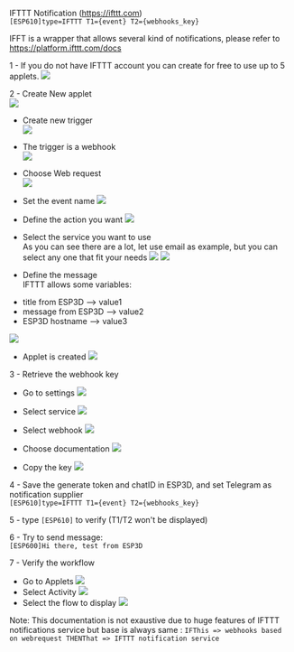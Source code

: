 IFTTT Notification (https://ifttt.com)      
`[ESP610]type=IFTTT T1={event} T2={webhooks_key}`

IFFT is a wrapper that allows several kind of notifications, please refer to https://platform.ifttt.com/docs

1 - If you do not have IFTTT account you can create for free to use up to 5 applets.
![](https://github.com/luc-github/ESP3D/raw/2.1.x/wiki/images/Notifications/IFTTT/accountCreation1.png)

2 - Create New applet   
![](https://github.com/luc-github/ESP3D/raw/2.1.x/wiki/images/Notifications/IFTTT/createWebHook1.png)

 * Create new trigger   
  ![](https://github.com/luc-github/ESP3D/raw/2.1.x/wiki/images/Notifications/IFTTT/createWebHook2.png)

 * The trigger is a webhook   
  ![](https://github.com/luc-github/ESP3D/raw/2.1.x/wiki/images/Notifications/IFTTT/createWebHook3.png)

 * Choose Web request  
  ![](https://github.com/luc-github/ESP3D/raw/2.1.x/wiki/images/Notifications/IFTTT/createWebHook4.png)

 * Set the event name
  ![](https://github.com/luc-github/ESP3D/raw/2.1.x/wiki/images/Notifications/IFTTT/createWebHook5.png)

 * Define the action you want
   ![](https://github.com/luc-github/ESP3D/raw/2.1.x/wiki/images/Notifications/IFTTT/createWebHook6.png)

 * Select the service you want to use   
  As you can see there are a lot, let use email as example, but you can select any one that fit your needs
  ![](https://github.com/luc-github/ESP3D/raw/2.1.x/wiki/images/Notifications/IFTTT/createWebHook7.png)
  ![](https://github.com/luc-github/ESP3D/raw/2.1.x/wiki/images/Notifications/IFTTT/createWebHook8.png)

 * Define the message   
  IFTTT allows some variables:
  - title from ESP3D --> value1  
  - message from ESP3D --> value2  
  - ESP3D hostname --> value3   
 
  ![](https://github.com/luc-github/ESP3D/raw/2.1.x/wiki/images/Notifications/IFTTT/createWebHook9.png)

 * Applet is created
  ![](https://github.com/luc-github/ESP3D/raw/2.1.x/wiki/images/Notifications/IFTTT/createWebHook11.png)

3 - Retrieve the webhook key
  * Go to settings
   ![](https://github.com/luc-github/ESP3D/raw/2.1.x/wiki/images/Notifications/IFTTT/createWebHook12.png)

 * Select service
   ![](https://github.com/luc-github/ESP3D/raw/2.1.x/wiki/images/Notifications/IFTTT/manageservice.png) 
 
 * Select webhook
   ![](https://github.com/luc-github/ESP3D/raw/2.1.x/wiki/images/Notifications/IFTTT/manageservice1.png) 

 * Choose documentation
   ![](https://github.com/luc-github/ESP3D/raw/2.1.x/wiki/images/Notifications/IFTTT/manageservice2.png)

 * Copy the key
   ![](https://github.com/luc-github/ESP3D/raw/2.1.x/wiki/images/Notifications/IFTTT/manageservice3.png) 

4 - Save the generate token and chatID in ESP3D, and set Telegram as notification supplier    
`[ESP610]type=IFTTT T1={event} T2={webhooks_key}` 

5 - type `[ESP610]` to verify (T1/T2 won't be displayed)   

6 - Try to send message:   
`[ESP600]Hi there, test from ESP3D`

7 - Verify the workflow
 * Go to Applets
 ![](https://github.com/luc-github/ESP3D/raw/2.1.x/wiki/images/Notifications/IFTTT/applets.png) 
 * Select Activity
   ![](https://github.com/luc-github/ESP3D/raw/2.1.x/wiki/images/Notifications/IFTTT/activity1.png) 
 * Select the flow to display
   ![](https://github.com/luc-github/ESP3D/raw/2.1.x/wiki/images/Notifications/IFTTT/activity2.png) 
  

Note: This documentation is not exaustive due to huge features of IFTTT notifications service but base is always same :
    ```
    IFThis => webhooks based on webrequest
    THENThat => IFTTT notification service
    ```